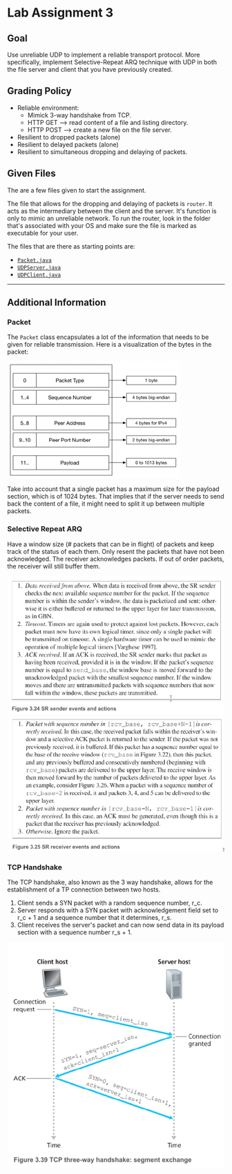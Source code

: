 # Lab Assignment 3

## Goal
Use unreliable UDP to implement a reliable transport protocol.
More specifically, implement Selective-Repeat ARQ technique with UDP in both the file server and client that you have previously created.

## Grading Policy
- Reliable environment:
    - Mimick 3-way handshake from TCP.
    - HTTP GET --> read content of a file and listing directory.
    - HTTP POST --> create a new file on the file server.
- Resilient to dropped packets (alone)
- Resilient to delayed packets (alone)
- Resilient to simultaneous dropping and delaying of packets.

## Given Files
The are a few files given to start the assignment.

The file that allows for the dropping and delaying of packets is  `router`.
It acts as the intermediary between the client and the server.
It's function is only to mimic an unreliable network.
To run the router, look in the folder that's associated with your OS and make sure the file is marked as executable for your user.

The files that are there as starting points are:
 * [`Packet.java`](./src/Packet.java)
 * [`UDPServer.java`](./src/UDPServer.java)
 * [`UDPClient.java`](./src/UDPClient.java)

---

## Additional Information

### Packet
The `Packet` class encapsulates a lot of the information that needs to be given for reliable transmission.
Here is a visualization of the bytes in the packet:

![Packet Structure](./files/packet_structure.png)

Take into account that a single packet has a maximum size for the payload section, which is of 1024 bytes.
That implies that if the server needs to send back the content of a file, it might need to split it up between multiple packets.

### Selective Repeat ARQ
Have a window size (# packets that can be in flight) of packets and keep track of the status of each them.
Only resent the packets that have not been acknowledged.
The receiver acknowledges packets.
If out of order packets, the receiver will still buffer them.

![SR Sender](./files/sender_events.png)
![SR Receiver](./files/receiver_events.png)

### TCP Handshake
The TCP handshake, also known as the 3 way handshake, allows for the establishment of a TP connection between two hosts.

1. Client sends a SYN packet with a random sequence number, r_c.
2. Server responds with a SYN packet with acknowledgement field set to r_c + 1 and a sequence number that it determines, r_s.
3. Client receives the server's packet and can now send data in its payload section with a sequence number r_s + 1.

![TCP Handshake](./files/tcp_handshake.png)

